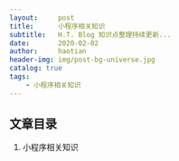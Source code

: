 ```yaml
---
layout:     post
title:      小程序相关知识
subtitle:   H.T. Blog 知识点整理持续更新...
date:       2020-02-02
author:     haotian
header-img: img/post-bg-universe.jpg
catalog: true
tags:
    - 小程序相关知识
---
```


## 文章目录
1. 小程序相关知识

